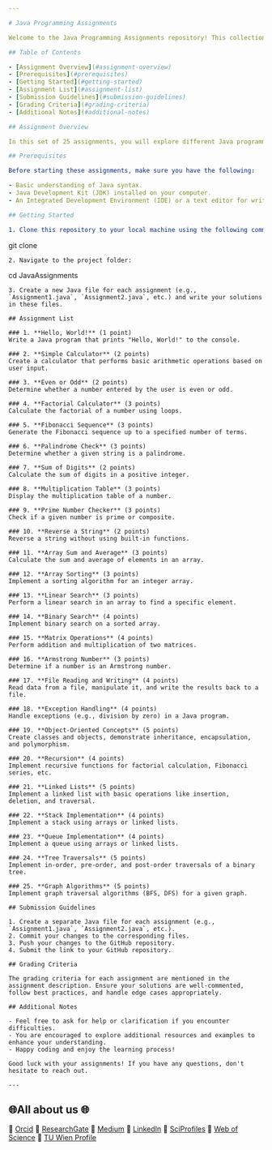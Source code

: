 ```yaml
---

# Java Programming Assignments

Welcome to the Java Programming Assignments repository! This collection of assignments is designed to enhance your Java programming skills. Each assignment targets specific programming concepts, allowing you to gradually master various aspects of Java. Please read the following instructions carefully before you begin.

## Table of Contents

- [Assignment Overview](#assignment-overview)
- [Prerequisites](#prerequisites)
- [Getting Started](#getting-started)
- [Assignment List](#assignment-list)
- [Submission Guidelines](#submission-guidelines)
- [Grading Criteria](#grading-criteria)
- [Additional Notes](#additional-notes)

## Assignment Overview

In this set of 25 assignments, you will explore different Java programming concepts and apply them to solve a variety of problems. The assignments cover topics such as basic syntax, loops, conditional statements, arrays, object-oriented programming, file handling, and more.

## Prerequisites

Before starting these assignments, make sure you have the following:

- Basic understanding of Java syntax.
- Java Development Kit (JDK) installed on your computer.
- An Integrated Development Environment (IDE) or a text editor for writing Java code.

## Getting Started

1. Clone this repository to your local machine using the following command:
   ```
   git clone <repository-url>
   ```
2. Navigate to the project folder:
   ```
   cd JavaAssignments
   ```
3. Create a new Java file for each assignment (e.g., `Assignment1.java`, `Assignment2.java`, etc.) and write your solutions in these files.

## Assignment List

### 1. **Hello, World!** (1 point)
   Write a Java program that prints "Hello, World!" to the console.

### 2. **Simple Calculator** (2 points)
   Create a calculator that performs basic arithmetic operations based on user input.

### 3. **Even or Odd** (2 points)
   Determine whether a number entered by the user is even or odd.

### 4. **Factorial Calculator** (3 points)
   Calculate the factorial of a number using loops.

### 5. **Fibonacci Sequence** (3 points)
   Generate the Fibonacci sequence up to a specified number of terms.

### 6. **Palindrome Check** (3 points)
   Determine whether a given string is a palindrome.

### 7. **Sum of Digits** (2 points)
   Calculate the sum of digits in a positive integer.

### 8. **Multiplication Table** (3 points)
   Display the multiplication table of a number.

### 9. **Prime Number Checker** (3 points)
   Check if a given number is prime or composite.

### 10. **Reverse a String** (2 points)
   Reverse a string without using built-in functions.

### 11. **Array Sum and Average** (3 points)
   Calculate the sum and average of elements in an array.

### 12. **Array Sorting** (3 points)
   Implement a sorting algorithm for an integer array.

### 13. **Linear Search** (3 points)
   Perform a linear search in an array to find a specific element.

### 14. **Binary Search** (4 points)
   Implement binary search on a sorted array.

### 15. **Matrix Operations** (4 points)
   Perform addition and multiplication of two matrices.

### 16. **Armstrong Number** (3 points)
   Determine if a number is an Armstrong number.

### 17. **File Reading and Writing** (4 points)
   Read data from a file, manipulate it, and write the results back to a file.

### 18. **Exception Handling** (4 points)
   Handle exceptions (e.g., division by zero) in a Java program.

### 19. **Object-Oriented Concepts** (5 points)
   Create classes and objects, demonstrate inheritance, encapsulation, and polymorphism.

### 20. **Recursion** (4 points)
   Implement recursive functions for factorial calculation, Fibonacci series, etc.

### 21. **Linked Lists** (5 points)
   Implement a linked list with basic operations like insertion, deletion, and traversal.

### 22. **Stack Implementation** (4 points)
   Implement a stack using arrays or linked lists.

### 23. **Queue Implementation** (4 points)
   Implement a queue using arrays or linked lists.

### 24. **Tree Traversals** (5 points)
   Implement in-order, pre-order, and post-order traversals of a binary tree.

### 25. **Graph Algorithms** (5 points)
   Implement graph traversal algorithms (BFS, DFS) for a given graph.

## Submission Guidelines

1. Create a separate Java file for each assignment (e.g., `Assignment1.java`, `Assignment2.java`, etc.).
2. Commit your changes to the corresponding files.
3. Push your changes to the GitHub repository.
4. Submit the link to your GitHub repository.

## Grading Criteria

The grading criteria for each assignment are mentioned in the assignment description. Ensure your solutions are well-commented, follow best practices, and handle edge cases appropriately.

## Additional Notes

- Feel free to ask for help or clarification if you encounter difficulties.
- You are encouraged to explore additional resources and examples to enhance your understanding.
- Happy coding and enjoy the learning process!

Good luck with your assignments! If you have any questions, don't hesitate to reach out.

---
```



## 🌐All about us 🌐

🔗 [Orcid](https://orcid.org/0000-0002-6439-8826)
🔗 [ResearchGate](https://www.researchgate.net/profile/Mehmet-Akif-Cifci)
🔗 [Medium](https://medium.com/@themanoftalent)
🔗 [LinkedIn](https://www.linkedin.com/in/themanoftalent/)
🔗 [SciProfiles](https://sciprofiles.com/profile/2455737)
🔗 [Web of Science](https://www.webofscience.com/wos/author/record/1793126)
🔗 [TU Wien Profile](https://www.dap.tuwien.ac.at/person/oid:25266453)
